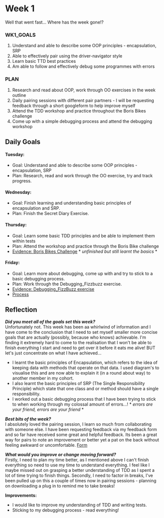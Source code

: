 # **Week 1**

Well that went fast... Where has the week gone!?


### **WK1_GOALS**
1. Understand and able to describe some OOP principles - encapsulation, SRP 
2. Able to effectively pair using the driver-navigator style
3. Learn basic TTD best practices
4. Am able to follow and effectively debug some programmes with errors 

### **PLAN**
1. Research and read about OOP, work through OO exercises in the week outline 
2. Daily pairing sessions with different pair partners - I will be requesting feedback through a short googleform to help improve myself
3. Attend the TDD workshop and practice throughout the Boris Bikes challenge
4. Come up with a simple debugging process and attend the debugging workshop


## **Daily Goals**

#### Tuesday:
- Goal: Understand and able to describe some OOP principles - encapsulation, SRP
- Plan: Research, read and work through the OO exercise, try and track progress.

#### Wednesday:
- Goal: Finish learning and understanding basic principles of encapsulation and SRP.
- Plan: Finish the Secret Diary Exercise.

#### Thursday:
- Goal: Learn some basic TDD principles and be able to implement them within tests
- Plan: Attend the workshop and practice through the Boris Bike challenge
- [Evidence: Boris Bikes Challenge](https://github.com/beca-g/Boris_Bikes/commits/master) * *unfinished but still learnt the basics* *

#### Friday:
- Goal: Learn more about debugging, come up with and try to stick to a basic debugging process.
- Plan: Work through the Debugging_Fizzbuzz exercise.
- [Evidence: Debugging_FizzBuzz exercise](https://github.com/beca-g/debugging_fizzbuzz)
- [Process](https://docs.google.com/document/d/1qHLj0eAbMWxN59ezpFbyMFaLbqQlAj15eXcwgTPXgP4/edit)


## **Reflection**

***Did you meet all of the goals set this week?***   
Unfortunately not. This week has been aa whirlwind of information and I have come to the conclusion that I need to set myself smaller more concise goals that are actually (possibly, because who knows) achievable. I'm finding it extremely hard to come to the realisation that I won't be able to finish everything I start and need to get over it before it eats me alive! 
BUT let's just concentrate on what I have achieved...
 - I learnt the basic principles of Encapsulation, which refers to the idea of keeping data with methods that operate on that data. I used diagram's to visualise this and are now able to explain it (in a round about way) to another member in my cohort.
 - I also learnt the basic principles of SRP (The Single Responsibility Principle) which state that one class and or method should have a single responsibility.
 - I worked out a basic debugging process that I have been trying to stick to when working through my colossal amount of errors...! * *errors are your friend, errors are your friend* *
 
 ***Best bits of the week?***   
 I absolutely loved the pairing session, I learn so much from collaborating with someone else. I have been requesting feedback via my feedback form and so far have received some great and helpful feedback. Its been a great way for pairs to note an improvement or better yet a pat on the back without feeling awkward or uncomfortable. [Form](https://docs.google.com/forms/d/1WgmnQF4tuyHTlt3WGhgaQ6QIj_IVHzyxHuD7C64SQVs/edit)

***What would you improve or change moving forward?***   
Firstly, I need to plan my time better, as I mentioned above I can't finish everything so need to use my time to understand everything. I feel like I maybe missed out on grasping a better understanding of TDD as I spent a lot of time trying to finish things.
Secondly, I need to factor in breaks, I've been pulled up on this a couple of times now in pairing sessions - planning on downloading a plug in to remind me to take breaks! 

**Improvements:**
- I would like to improve my understanding of TDD and writing tests.
- Sticking to my debugging process - read everything!
